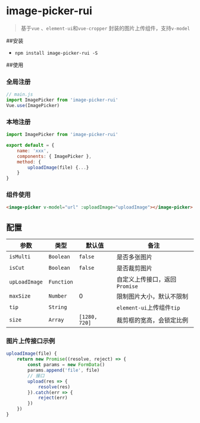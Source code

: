 # image-picker-rui

> 基于`vue` 、`element-ui`和`vue-cropper` 封装的图片上传组件，支持`v-model`

##安装

- `npm install image-picker-rui -S`

##使用

### 全局注册

```javascript
// main.js
import ImagePicker from 'image-picker-rui'
Vue.use(ImagePicker)
```

### 本地注册

```javascript
import ImagePicker from 'image-picker-rui'

export default = {
    name: 'xxx',
    components: { ImagePicker },
    method: {
        uploadImage(file) {...}
    }
}
```

### 组件使用

```html
<image-picker v-model="url" :uploadImage="uploadImage"></image-picker>
```

## 配置

| 参数          | 类型       | 默认值        | 备注                          |
| ------------- | ---------- | ------------- | ----------------------------- |
| `isMulti`     | `Boolean`  | `false`       | 是否多张图片                  |
| `isCut`       | `Boolean`  | `false`       | 是否裁剪图片                  |
| `upLoadImage` | `Function` |               | 自定义上传接口，返回`Promise` |
| `maxSize`     | `Number`   | 0             | 限制图片大小，默认不限制      |
| `tip`         | `String`   |               | `element-ui`上传组件`tip`     |
| `size`        | `Array`    | `[1280, 720]` | 裁剪框的宽高，会锁定比例      |

### 图片上传接口示例

```javascript
uploadImage(file) {
    return new Promise((resolve, reject) => {
        const params = new FormData()
        params.append('file', file)
        // 接口
        upload(res => {
            resolve(res)
        }).catch(err => {
            reject(err)
        })
    })
}
```





